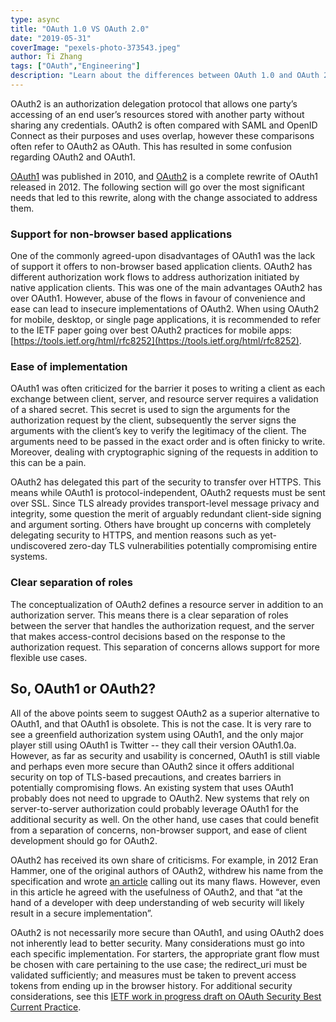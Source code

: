 ```yaml
---
type: async
title: "OAuth 1.0 VS OAuth 2.0"
date: "2019-05-31"
coverImage: "pexels-photo-373543.jpeg"
author: Ti Zhang
tags: ["OAuth","Engineering"]
description: "Learn about the differences between OAuth 1.0 and OAuth 2.0 and how OAuth 2.0 is superior to OAuth 1.0"
---
```


OAuth2 is an authorization delegation protocol that allows one party’s accessing of an end user’s resources stored with another party without sharing any credentials. OAuth2 is often compared with SAML and OpenID Connect as their purposes and uses overlap, however these comparisons often refer to OAuth2 as OAuth. This has resulted in some confusion regarding OAuth2 and OAuth1.

[OAuth1](https://tools.ietf.org/html/rfc5849) was published in 2010, and [OAuth2](https://tools.ietf.org/html/rfc6749) is a complete rewrite of OAuth1 released in 2012. The following section will go over the most significant needs that led to this rewrite, along with the change associated to address them.

### Support for non-browser based applications

One of the commonly agreed-upon disadvantages of OAuth1 was the lack of support it offers to non-browser based application clients. OAuth2 has different authorization work flows to address authorization initiated by native application clients. This was one of the main advantages OAuth2 has over OAuth1. However, abuse of the flows in favour of convenience and ease can lead to insecure implementations of OAuth2. When using OAuth2 for mobile, desktop, or single page applications, it is recommended to refer to the IETF paper going over best OAuth2 practices for mobile apps: [https://tools.ietf.org/html/rfc8252](https://tools.ietf.org/html/rfc8252).

### Ease of implementation

OAuth1 was often criticized for the barrier it poses to writing a client as each exchange between client, server, and resource server requires a validation of a shared secret. This secret is used to sign the arguments for the authorization request by the client, subsequently the server signs the arguments with the client’s key to verify the legitimacy of the client. The arguments need to be passed in the exact order and is often finicky to write. Moreover, dealing with cryptographic signing of the requests in addition to this can be a pain.

OAuth2 has delegated this part of the security to transfer over HTTPS. This means while OAuth1 is protocol-independent, OAuth2 requests must be sent over SSL. Since TLS already provides transport-level message privacy and integrity, some question the merit of arguably redundant client-side signing and argument sorting. Others have brought up concerns with completely delegating security to HTTPS, and mention reasons such as yet-undiscovered zero-day TLS vulnerabilities potentially compromising entire systems.

### Clear separation of roles

The conceptualization of OAuth2 defines a resource server in addition to an authorization server. This means there is a clear separation of roles between the server that handles the authorization request, and the server that makes access-control decisions based on the response to the authorization request. This separation of concerns allows support for more flexible use cases.

## So, OAuth1 or OAuth2?

All of the above points seem to suggest OAuth2 as a superior alternative to OAuth1, and that OAuth1 is obsolete. This is not the case. It is very rare to see a greenfield authorization system using OAuth1, and the only major player still using OAuth1 is Twitter -- they call their version OAuth1.0a. However, as far as security and usability is concerned, OAuth1 is still viable and perhaps even more secure than OAuth2 since it offers additional security on top of TLS-based precautions, and creates barriers in potentially compromising flows. An existing system that uses OAuth1 probably does not need to upgrade to OAuth2. New systems that rely on server-to-server authorization could probably leverage OAuth1 for the additional security as well. On the other hand, use cases that could benefit from a separation of concerns, non-browser support, and ease of client development should go for OAuth2.

OAuth2 has received its own share of criticisms. For example, in 2012 Eran Hammer, one of the original authors of OAuth2, withdrew his name from the specification and wrote [an article](https://gist.github.com/nckroy/dd2d4dfc86f7d13045ad715377b6a48f) calling out its many flaws. However, even in this article he agreed with the usefulness of OAuth2, and that “at the hand of a developer with deep understanding of web security will likely result in a secure implementation”.

OAuth2 is not necessarily more secure than OAuth1, and using OAuth2 does not inherently lead to better security. Many considerations must go into each specific implementation. For starters, the appropriate grant flow must be chosen with care pertaining to the use case; the redirect\_uri must be validated sufficiently; and measures must be taken to prevent access tokens from ending up in the browser history. For additional security considerations, see this [IETF work in progress draft on OAuth Security Best Current Practice](https://tools.ietf.org/id/draft-ietf-oauth-security-topics-10.html).
